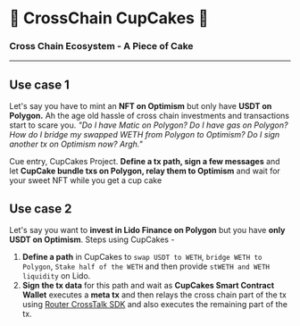 # 🧁 CrossChain CupCakes 🧁

### Cross Chain Ecosystem - A Piece of Cake

---

## Use case 1

Let's say you have to mint an **NFT on Optimism** but only have **USDT on Polygon.**
Ah the age old hassle of cross chain investments and transactions start to scare you.
_"Do I have Matic on Polygon? Do I have gas on Polygon? How do I bridge my swapped WETH from Polygon to Optimism? Do I sign another tx on Optimism now? Argh."_

Cue entry, CupCakes Project.
**Define a tx path, sign a few messages** and let **CupCake bundle txs on Polygon, relay them to Optimism** and wait for your sweet NFT while you get a cup cake

## Use case 2

Let's say you want to **invest in Lido Finance on Polygon** but you have **only USDT on Optimism**.
Steps using CupCakes -

1. **Define a path** in CupCakes to `swap USDT to WETH`, `bridge WETH to Polygon`, `Stake half of the WETH` and then provide `stWETH and WETH liquidity` on Lido.
2. **Sign the tx data** for this path and wait as **CupCakes Smart Contract Wallet** executes a **meta tx** and then relays the cross chain part of the tx using [Router CrossTalk SDK](https://www.npmjs.com/package/@routerprotocol/router-crosstalk) and also executes the remaining part of the tx.
